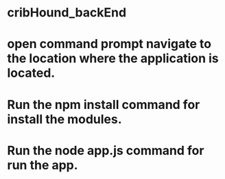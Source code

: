# cribHound_backEnd
# open command prompt navigate to the location where the application is located.
# Run the npm install command for install the modules.
# Run the node app.js command for run the app.
